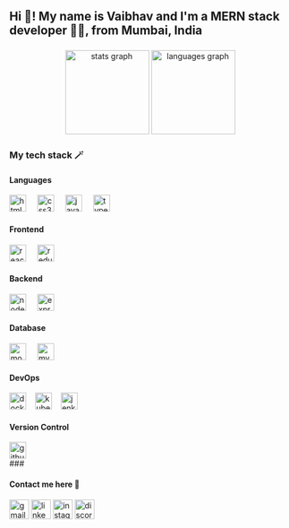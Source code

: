 <h2 align="left">
  Hi 👋! My name is Vaibhav and I'm a MERN stack developer 🧑‍💻, from Mumbai,
  India
</h2>

###

<div align="center">
  <img
	src="https://github-readme-stats.vercel.app/api?username=dev-vaibhav99&hide_title=false&hide_rank=false&show_icons=true&include_all_commits=true&count_private=true&disable_animations=false&theme=dracula&locale=en&hide_border=false"
	height="150"
	alt="stats graph"
  />
  <img
	src="https://github-readme-stats.vercel.app/api/top-langs?username=dev-vaibhav99&locale=en&hide_title=false&layout=compact&card_width=320&langs_count=5&theme=dracula&hide_border=false"
	height="150"
	alt="languages graph"
  />
</div>

### ###

<div align="left" class="row">
  <h3>My tech stack 🪄</h3>
      <div class="col-2">
        <h4>Languages</h4>
        <img
          src="https://cdn.jsdelivr.net/gh/devicons/devicon/icons/html5/html5-original.svg"
          height="30"
          alt="html5 logo"
        />
        <img width="12" />
        <img
          src="https://cdn.jsdelivr.net/gh/devicons/devicon/icons/css3/css3-original.svg"
          height="30"
          alt="css3 logo"
        />
        <img width="12" />
        <img
          src="https://cdn.jsdelivr.net/gh/devicons/devicon/icons/javascript/javascript-original.svg"
          height="30"
          alt="javascript logo"
        />
        <img width="12" />
        <img
          src="https://cdn.jsdelivr.net/gh/devicons/devicon/icons/typescript/typescript-original.svg"
          height="30"
          alt="typescript logo"
        />
      </div>
      <div class="col-2">
        <h4>Frontend</h4>
        <img
          src="https://cdn.jsdelivr.net/gh/devicons/devicon/icons/react/react-original.svg"
          height="30"
          alt="react logo"
        />
        <img width="12" />
        <img
          src="https://cdn.jsdelivr.net/gh/devicons/devicon/icons/redux/redux-original.svg"
          height="30"
          alt="redux logo"
        />
      </div>
      <div class="col-2">
        <h4>Backend</h4>
        <img
          src="https://cdn.jsdelivr.net/gh/devicons/devicon/icons/nodejs/nodejs-original.svg"
          height="30"
          alt="node logo"
        />
        <img width="12" />
        <img
          src="https://cdn.jsdelivr.net/gh/devicons/devicon/icons/express/express-original.svg"
          height="30"
          alt="express logo"
        />
      </div>
      <div class="col-2">
        <h4>Database</h4>
        <img
          src="https://cdn.jsdelivr.net/gh/devicons/devicon/icons/mongodb/mongodb-original.svg"
          height="30"
          alt="mongo logo"
        />
        <img width="12" />
        <img
          src="https://cdn.jsdelivr.net/gh/devicons/devicon/icons/mysql/mysql-original.svg"
          height="30"
          alt="mysql logo"
        />
      </div>
      <div class="col-2">
        <h4>DevOps</h4>
        <img
          src="https://cdn.jsdelivr.net/gh/devicons/devicon/icons/docker/docker-original.svg"
          height="30"
          alt="docker logo"
        /><img width="12" />
        <img
          src="https://cdn.jsdelivr.net/gh/devicons/devicon/icons/kubernetes/kubernetes-plain.svg"
          height="30"
          alt="kubernetes logo"
        /><img width="12" />
        <img
          src="https://cdn.jsdelivr.net/gh/devicons/devicon/icons/jenkins/jenkins-original.svg"
          height="30"
          alt="jenkins logo"
        />
      </div>
      <div class="col-2">
        <h4>Version Control</h4>
        <div
          style="
            background-color: white;
            width: fit-content;
            border-radius: 50%;
          "
        >
          <img
            src="https://cdn.jsdelivr.net/gh/devicons/devicon/icons/github/github-original.svg"
            height="30"
            alt="github logo"
          />
        </div>
      </div>
    </div>
###

<div align="left">
  <h4>Contact me here 🤙</h4>
  <a
	href="https://mail.google.com/mail/u/0/?fs=1&to=dev.vaibhav99@gmail.com&su=Let%20us%20connect&body=Hey%20Vaibhav&tf=cm"
	target="_blank"
	><img
	  src="https://img.shields.io/static/v1?message=Gmail&logo=gmail&label=&color=D14836&logoColor=white&labelColor=&style=for-the-badge"
	  height="35"
	  alt="gmail logo"
  /></a>
  <a
	href="https://www.linkedin.com/in/dev-vaibhav99/"
	target="_blank"
	rel="noopener noreferrer"
	><img
	  src="https://img.shields.io/static/v1?message=LinkedIn&logo=linkedin&label=&color=0077B5&logoColor=white&labelColor=&style=for-the-badge"
	  height="35"
	  alt="linkedin logo"
  /></a>
  <a
	href="https://www.instagram.com/vaibhav_2324/"
	target="_blank"
	rel="noopener noreferrer"
	><img
	  src="https://img.shields.io/static/v1?message=Instagram&logo=instagram&label=&color=E4405F&logoColor=white&labelColor=&style=for-the-badge"
	  height="35"
	  alt="instagram logo"
  /></a>
  <a
	href="https://discordapp.com/users/dev_vaibhav99"
	target="_blank"
	rel="noopener noreferrer"
	><img
	  src="https://img.shields.io/static/v1?message=Discord&logo=discord&label=&color=7289DA&logoColor=white&labelColor=&style=for-the-badge"
	  height="35"
	  alt="discord logo"
  /></a>
</div>

###

<br clear="both" />

<!-- <img src="https://raw.githubusercontent.com/maurodesouza/maurodesouza/output/snake.svg" alt="Snake animation" /> -->

###

<link
  href="https://cdn.jsdelivr.net/npm/bootstrap@5.0.2/dist/css/bootstrap.min.css"
  rel="stylesheet"
  integrity="sha384-EVSTQN3/azprG1Anm3QDgpJLIm9Nao0Yz1ztcQTwFspd3yD65VohhpuuCOmLASjC"
  crossorigin="anonymous"
/>
